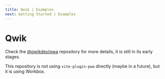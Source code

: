 ```yaml
---
title: Qwik | Examples
next: Getting Started | Examples
---
```


# Qwik

Check the [@qwikdev/pwa](https://github.com/QwikDev/pwa) repository for more details, it is still in its early stages.

This repository is not using `vite-plugin-pwa` directly (maybe in a future), but it is using Workbox.


